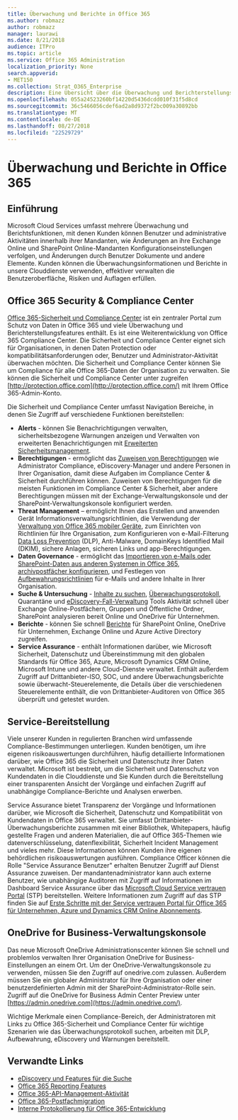```yaml
---
title: Überwachung und Berichte in Office 365
ms.author: robmazz
author: robmazz
manager: laurawi
ms.date: 8/21/2018
audience: ITPro
ms.topic: article
ms.service: Office 365 Administration
localization_priority: None
search.appverid:
- MET150
ms.collection: Strat_O365_Enterprise
description: Eine Übersicht über die Überwachung und Berichterstellungsfeatures in Office 365 sowie Service Assurance.
ms.openlocfilehash: 055a24523260bf14220d5436dcdd010f31f5d8cd
ms.sourcegitcommit: 36c5466056cdef6ad2a8d9372f2bc009a30892bb
ms.translationtype: MT
ms.contentlocale: de-DE
ms.lasthandoff: 08/27/2018
ms.locfileid: "22529729"
---
```

# <a name="auditing-and-reporting-in-office-365"></a>Überwachung und Berichte in Office 365

## <a name="introduction"></a>Einführung
Microsoft Cloud Services umfasst mehrere Überwachung und Berichtsfunktionen, mit denen Kunden können Benutzer und administrative Aktivitäten innerhalb ihrer Mandanten, wie Änderungen an ihre Exchange Online und SharePoint Online-Mandanten Konfigurationseinstellungen verfolgen, und Änderungen durch Benutzer Dokumente und andere Elemente. Kunden können die Überwachungsinformationen und Berichte in unsere Clouddienste verwenden, effektiver verwalten die Benutzeroberfläche, Risiken und Auflagen erfüllen.

## <a name="office-365-security--compliance-center"></a>Office 365 Security & Compliance Center
[Office 365-Sicherheit und Compliance Center](https://support.office.com/article/Go-to-the-Office-365-Security-Compliance-Center-7e696a40-b86b-4a20-afcc-559218b7b1b8) ist ein zentraler Portal zum Schutz von Daten in Office 365 und viele Überwachung und Berichterstellungsfeatures enthält. Es ist eine Weiterentwicklung von Office 365 Compliance Center. Die Sicherheit und Compliance Center eignet sich für Organisationen, in denen Daten Protection oder kompatibilitätsanforderungen oder, Benutzer und Administrator-Aktivität überwachen möchten. Die Sicherheit und Compliance Center können Sie um Compliance für alle Office 365-Daten der Organisation zu verwalten. Sie können die Sicherheit und Compliance Center unter zugreifen [http://protection.office.com](http://protection.office.com/) mit Ihrem Office 365-Admin-Konto.

Die Sicherheit und Compliance Center umfasst Navigation Bereiche, in denen Sie Zugriff auf verschiedene Funktionen bereitstellen:
- **Alerts** - können Sie Benachrichtigungen verwalten, sicherheitsbezogene Warnungen anzeigen und Verwalten von erweiterten Benachrichtigungen mit [Erweiterten Sicherheitsmanagement](https://support.office.com/article/overview-of-office-365-cloud-app-security-81f0ee9a-9645-45ab-ba56-de9cbccab475). 
- **Berechtigungen** - ermöglicht das [Zuweisen von Berechtigungen](https://support.office.com/article/Give-users-access-to-the-Office-365-Security-Compliance-Center-2cfce2c8-20c5-47f9-afc4-24b059c1bd76) wie Administrator Compliance, eDiscovery-Manager und andere Personen in Ihrer Organisation, damit diese Aufgaben im Compliance Center & Sicherheit durchführen können. Zuweisen von Berechtigungen für die meisten Funktionen im Compliance Center & Sicherheit, aber andere Berechtigungen müssen mit der Exchange-Verwaltungskonsole und der SharePoint-Verwaltungskonsole konfiguriert werden.
- **Threat Management** – ermöglicht Ihnen das Erstellen und anwenden Gerät Informationsverwaltungsrichtlinien, die Verwendung der [Verwaltung von Office 365 mobiler Geräte](https://support.office.com/article/Overview-of-Mobile-Device-Management-for-Office-365-faa7d8e5-645d-4d59-839c-c8d4c1869e4a), zum Einrichten von Richtlinien für Ihre Organisation, zum Konfigurieren von e-Mail-Filterung [Data Loss Prevention](https://support.office.com/article/Overview-of-data-loss-prevention-policies-1966b2a7-d1e2-4d92-ab61-42efbb137f5e) (DLP), Anti-Malware, DomainKeys Identified Mail (DKIM), sichere Anlagen, sicheren Links und app-Berechtigungen.
- **Daten Governance** - ermöglicht das [Importieren von e-Mails oder SharePoint-Daten aus anderen Systemen in Office 365](https://support.office.com/article/Import-PST-files-or-SharePoint-data-to-Office-365-ba688e0a-0fcb-4bd7-8e57-2b669564ea84), [archivpostfächer konfigurieren](https://support.office.com/article/Enable-archive-mailboxes-in-the-Office-365-Security-Compliance-Center-268a109e-7843-405b-bb3d-b9393b2342ce), und Festlegen von [Aufbewahrungsrichtlinien](https://support.office.com/article/Retention-in-the-Office-365-Security-Compliance-Center-2a0fc432-f18c-45aa-a539-30ab035c608c) für e-Mails und andere Inhalte in Ihrer Organisation.
- **Suche & Untersuchung** - [Inhalte zu suchen](https://support.office.com/article/Run-a-Content-Search-in-the-Office-365-Security-Compliance-Center-61852fd9-fe8a-4880-a339-cb19ed3bff4a), [Überwachungsprotokoll](https://support.office.com/article/Search-the-audit-log-in-the-Office-365-Security-Compliance-Center-0d4d0f35-390b-4518-800e-0c7ec95e946c), Quarantäne und [eDiscovery-Fall-Verwaltung](https://support.office.com/article/Manage-eDiscovery-cases-in-the-Office-365-Security-Compliance-Center-edea80d6-20a7-40fb-b8c4-5e8c8395f6da) Tools Aktivität schnell über Exchange Online-Postfächern, Gruppen und Öffentliche Ordner, SharePoint analysieren bereit Online und OneDrive für Unternehmen.
- **Berichte** - können Sie schnell [Berichte](https://support.office.com/article/Reports-in-the-Office-365-Security-Compliance-Center-7acd33ce-1ec8-49fb-b625-43bac7b58c5a) für SharePoint Online, OneDrive für Unternehmen, Exchange Online und Azure Active Directory zugreifen.
- **Service Assurance** - enthält Informationen darüber, wie Microsoft Sicherheit, Datenschutz und Übereinstimmung mit den globalen Standards für Office 365, Azure, Microsoft Dynamics CRM Online, Microsoft Intune und andere Cloud-Dienste verwaltet. Enthält außerdem Zugriff auf Drittanbieter-ISO, SOC, und andere Überwachungsberichte sowie überwacht-Steuerelemente, die Details über die verschiedenen Steuerelemente enthält, die von Drittanbieter-Auditoren von Office 365 überprüft und getestet wurden.

## <a name="service-assurance"></a>Service-Bereitstellung
Viele unserer Kunden in regulierten Branchen wird umfassende Compliance-Bestimmungen unterliegen. Kunden benötigen, um ihre eigenen risikoauswertungen durchführen, häufig detaillierte Informationen darüber, wie Office 365 die Sicherheit und Datenschutz ihrer Daten verwaltet. Microsoft ist bestrebt, um die Sicherheit und Datenschutz von Kundendaten in die Clouddienste und Sie Kunden durch die Bereitstellung einer transparenten Ansicht der Vorgänge und einfachen Zugriff auf unabhängige Compliance-Berichte und Analysen erwerben.

Service Assurance bietet Transparenz der Vorgänge und Informationen darüber, wie Microsoft die Sicherheit, Datenschutz und Kompatibilität von Kundendaten in Office 365 verwaltet. Sie umfasst Drittanbieter-Überwachungsberichte zusammen mit einer Bibliothek, Whitepapers, häufig gestellte Fragen und anderen Materialien, die auf Office 365-Themen wie datenverschlüsselung, datenflexibilität, Sicherheit Incident Management und vieles mehr. Diese Informationen können Kunden ihre eigenen behördlichen risikoauswertungen ausführen. Compliance Officer können die Rolle "Service Assurance Benutzer" erhalten Benutzer Zugriff auf Dienst Assurance zuweisen. Der mandantenadministrator kann auch externe Benutzer, wie unabhängige Auditoren mit Zugriff auf Informationen im Dashboard Service Assurance über das [Microsoft Cloud Service vertrauen Portal](http://aka.ms/STP) (STP) bereitstellen. Weitere Informationen zum Zugriff auf das STP finden Sie auf [Erste Schritte mit der Service vertrauen Portal für Office 365 für Unternehmen, Azure und Dynamics CRM Online Abonnements](http://aka.ms/STPHelp).

## <a name="onedrive-for-business-admin-center"></a>OneDrive for Business-Verwaltungskonsole
Das neue Microsoft OneDrive Administrationscenter können Sie schnell und problemlos verwalten Ihrer Organisation OneDrive for Business-Einstellungen an einem Ort. Um der OneDrive-Verwaltungskonsole zu verwenden, müssen Sie den Zugriff auf onedrive.com zulassen. Außerdem müssen Sie ein globaler Administrator für Ihre Organisation oder einer benutzerdefinierten Admin mit der SharePoint-Administrator-Rolle sein. Zugriff auf die OneDrive for Business Admin Center Preview unter [https://admin.onedrive.com](https://admin.onedrive.com/).

Wichtige Merkmale einen Compliance-Bereich, der Administratoren mit Links zu Office 365-Sicherheit und Compliance Center für wichtige Szenarien wie das Überwachungsprotokoll suchen, arbeiten mit DLP, Aufbewahrung, eDiscovery und Warnungen bereitstellt.

## <a name="related-links"></a>Verwandte Links
- [eDiscovery und Features für die Suche](office-365-ediscovery-and-search-features.md)
- [Office 365 Reporting Features](office-365-reporting-features.md)
- [Office 365-API-Management-Aktivität](office-365-management-activity-api.md)
- [Office 365-Postfachmigration](office-365-mailbox-migrations.md)
- [Interne Protokollierung für Office 365-Entwicklung](office-365-internal-logging.md)